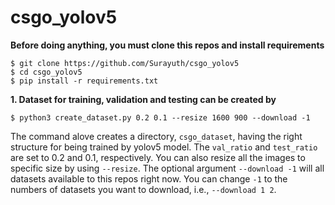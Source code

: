 # csgo_yolov5
**Before doing anything, you must clone this repos and install requirements**
```
$ git clone https://github.com/Surayuth/csgo_yolov5
$ cd csgo_yolov5
$ pip install -r requirements.txt
```
**1. Dataset for training, validation and testing can be created by**
```
$ python3 create_dataset.py 0.2 0.1 --resize 1600 900 --download -1
```
The command alove creates a directory, `csgo_dataset`, having the right structure for being trained by yolov5 model. The `val_ratio` and `test_ratio` are set to 0.2 and 0.1, respectively. You can also resize all the images to specific size by using `--resize`. The optional argument `--download -1` will all datasets
available to this repos right now. You can change `-1` to the numbers of datasets you want to download, i.e., `--download 1 2`.
